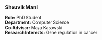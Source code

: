 ### Shouvik Mani

**Role:** PhD Student  
**Department:** Computer Science  
**Co-Advisor:** Maya Kasowski  
**Research Interests:** Gene regulation in cancer
